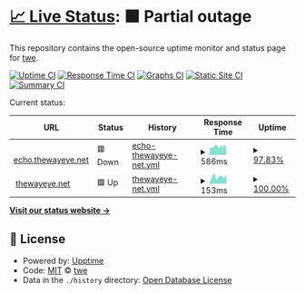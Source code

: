 # [📈 Live Status](https://madfunkydemon.github.io/gha/): <!--live status--> **🟧 Partial outage**

This repository contains the open-source uptime monitor and status page for [twe](https://thewayeye.net).

[![Uptime CI](https://github.com/madfunkydemon/gha/workflows/Uptime%20CI/badge.svg)](https://github.com/madfunkydemon/gha/actions?query=workflow%3A%22Uptime+CI%22)
[![Response Time CI](https://github.com/madfunkydemon/gha/workflows/Response%20Time%20CI/badge.svg)](https://github.com/madfunkydemon/gha/actions?query=workflow%3A%22Response+Time+CI%22)
[![Graphs CI](https://github.com/madfunkydemon/gha/workflows/Graphs%20CI/badge.svg)](https://github.com/madfunkydemon/gha/actions?query=workflow%3A%22Graphs+CI%22)
[![Static Site CI](https://github.com/madfunkydemon/gha/workflows/Static%20Site%20CI/badge.svg)](https://github.com/madfunkydemon/gha/actions?query=workflow%3A%22Static+Site+CI%22)
[![Summary CI](https://github.com/madfunkydemon/gha/workflows/Summary%20CI/badge.svg)](https://github.com/madfunkydemon/gha/actions?query=workflow%3A%22Summary+CI%22)

Current status:

<!--start: status pages-->
<!-- This summary is generated by Upptime (https://github.com/upptime/upptime) -->
<!-- Do not edit this manually, your changes will be overwritten -->
<!-- prettier-ignore -->
| URL | Status | History | Response Time | Uptime |
| --- | ------ | ------- | ------------- | ------ |
| <img alt="" src="https://icons.duckduckgo.com/ip3/echo.thewayeye.net.ico" height="13"> [echo.thewayeye.net](https://echo.thewayeye.net) | 🟥 Down | [echo-thewayeye-net.yml](https://github.com/madfunkydemon/gha/commits/HEAD/history/echo-thewayeye-net.yml) | <details><summary><img alt="Response time graph" src="./graphs/echo-thewayeye-net/response-time-week.png" height="20"> 586ms</summary><br><a href="https://madfunkydemon.github.io/gha/history/echo-thewayeye-net"><img alt="Response time 619" src="https://img.shields.io/endpoint?url=https%3A%2F%2Fraw.githubusercontent.com%2Fmadfunkydemon%2Fgha%2FHEAD%2Fapi%2Fecho-thewayeye-net%2Fresponse-time.json"></a><br><a href="https://madfunkydemon.github.io/gha/history/echo-thewayeye-net"><img alt="24-hour response time 622" src="https://img.shields.io/endpoint?url=https%3A%2F%2Fraw.githubusercontent.com%2Fmadfunkydemon%2Fgha%2FHEAD%2Fapi%2Fecho-thewayeye-net%2Fresponse-time-day.json"></a><br><a href="https://madfunkydemon.github.io/gha/history/echo-thewayeye-net"><img alt="7-day response time 586" src="https://img.shields.io/endpoint?url=https%3A%2F%2Fraw.githubusercontent.com%2Fmadfunkydemon%2Fgha%2FHEAD%2Fapi%2Fecho-thewayeye-net%2Fresponse-time-week.json"></a><br><a href="https://madfunkydemon.github.io/gha/history/echo-thewayeye-net"><img alt="30-day response time 594" src="https://img.shields.io/endpoint?url=https%3A%2F%2Fraw.githubusercontent.com%2Fmadfunkydemon%2Fgha%2FHEAD%2Fapi%2Fecho-thewayeye-net%2Fresponse-time-month.json"></a><br><a href="https://madfunkydemon.github.io/gha/history/echo-thewayeye-net"><img alt="1-year response time 619" src="https://img.shields.io/endpoint?url=https%3A%2F%2Fraw.githubusercontent.com%2Fmadfunkydemon%2Fgha%2FHEAD%2Fapi%2Fecho-thewayeye-net%2Fresponse-time-year.json"></a></details> | <details><summary><a href="https://madfunkydemon.github.io/gha/history/echo-thewayeye-net">97.83%</a></summary><a href="https://madfunkydemon.github.io/gha/history/echo-thewayeye-net"><img alt="All-time uptime 98.84%" src="https://img.shields.io/endpoint?url=https%3A%2F%2Fraw.githubusercontent.com%2Fmadfunkydemon%2Fgha%2FHEAD%2Fapi%2Fecho-thewayeye-net%2Fuptime.json"></a><br><a href="https://madfunkydemon.github.io/gha/history/echo-thewayeye-net"><img alt="24-hour uptime 100.00%" src="https://img.shields.io/endpoint?url=https%3A%2F%2Fraw.githubusercontent.com%2Fmadfunkydemon%2Fgha%2FHEAD%2Fapi%2Fecho-thewayeye-net%2Fuptime-day.json"></a><br><a href="https://madfunkydemon.github.io/gha/history/echo-thewayeye-net"><img alt="7-day uptime 97.83%" src="https://img.shields.io/endpoint?url=https%3A%2F%2Fraw.githubusercontent.com%2Fmadfunkydemon%2Fgha%2FHEAD%2Fapi%2Fecho-thewayeye-net%2Fuptime-week.json"></a><br><a href="https://madfunkydemon.github.io/gha/history/echo-thewayeye-net"><img alt="30-day uptime 98.11%" src="https://img.shields.io/endpoint?url=https%3A%2F%2Fraw.githubusercontent.com%2Fmadfunkydemon%2Fgha%2FHEAD%2Fapi%2Fecho-thewayeye-net%2Fuptime-month.json"></a><br><a href="https://madfunkydemon.github.io/gha/history/echo-thewayeye-net"><img alt="1-year uptime 98.84%" src="https://img.shields.io/endpoint?url=https%3A%2F%2Fraw.githubusercontent.com%2Fmadfunkydemon%2Fgha%2FHEAD%2Fapi%2Fecho-thewayeye-net%2Fuptime-year.json"></a></details>
| <img alt="" src="https://thewayeye.net/favicon.ico" height="13"> [thewayeye.net](https://thewayeye.net) | 🟩 Up | [thewayeye-net.yml](https://github.com/madfunkydemon/gha/commits/HEAD/history/thewayeye-net.yml) | <details><summary><img alt="Response time graph" src="./graphs/thewayeye-net/response-time-week.png" height="20"> 153ms</summary><br><a href="https://madfunkydemon.github.io/gha/history/thewayeye-net"><img alt="Response time 154" src="https://img.shields.io/endpoint?url=https%3A%2F%2Fraw.githubusercontent.com%2Fmadfunkydemon%2Fgha%2FHEAD%2Fapi%2Fthewayeye-net%2Fresponse-time.json"></a><br><a href="https://madfunkydemon.github.io/gha/history/thewayeye-net"><img alt="24-hour response time 154" src="https://img.shields.io/endpoint?url=https%3A%2F%2Fraw.githubusercontent.com%2Fmadfunkydemon%2Fgha%2FHEAD%2Fapi%2Fthewayeye-net%2Fresponse-time-day.json"></a><br><a href="https://madfunkydemon.github.io/gha/history/thewayeye-net"><img alt="7-day response time 153" src="https://img.shields.io/endpoint?url=https%3A%2F%2Fraw.githubusercontent.com%2Fmadfunkydemon%2Fgha%2FHEAD%2Fapi%2Fthewayeye-net%2Fresponse-time-week.json"></a><br><a href="https://madfunkydemon.github.io/gha/history/thewayeye-net"><img alt="30-day response time 154" src="https://img.shields.io/endpoint?url=https%3A%2F%2Fraw.githubusercontent.com%2Fmadfunkydemon%2Fgha%2FHEAD%2Fapi%2Fthewayeye-net%2Fresponse-time-month.json"></a><br><a href="https://madfunkydemon.github.io/gha/history/thewayeye-net"><img alt="1-year response time 154" src="https://img.shields.io/endpoint?url=https%3A%2F%2Fraw.githubusercontent.com%2Fmadfunkydemon%2Fgha%2FHEAD%2Fapi%2Fthewayeye-net%2Fresponse-time-year.json"></a></details> | <details><summary><a href="https://madfunkydemon.github.io/gha/history/thewayeye-net">100.00%</a></summary><a href="https://madfunkydemon.github.io/gha/history/thewayeye-net"><img alt="All-time uptime 100.00%" src="https://img.shields.io/endpoint?url=https%3A%2F%2Fraw.githubusercontent.com%2Fmadfunkydemon%2Fgha%2FHEAD%2Fapi%2Fthewayeye-net%2Fuptime.json"></a><br><a href="https://madfunkydemon.github.io/gha/history/thewayeye-net"><img alt="24-hour uptime 100.00%" src="https://img.shields.io/endpoint?url=https%3A%2F%2Fraw.githubusercontent.com%2Fmadfunkydemon%2Fgha%2FHEAD%2Fapi%2Fthewayeye-net%2Fuptime-day.json"></a><br><a href="https://madfunkydemon.github.io/gha/history/thewayeye-net"><img alt="7-day uptime 100.00%" src="https://img.shields.io/endpoint?url=https%3A%2F%2Fraw.githubusercontent.com%2Fmadfunkydemon%2Fgha%2FHEAD%2Fapi%2Fthewayeye-net%2Fuptime-week.json"></a><br><a href="https://madfunkydemon.github.io/gha/history/thewayeye-net"><img alt="30-day uptime 100.00%" src="https://img.shields.io/endpoint?url=https%3A%2F%2Fraw.githubusercontent.com%2Fmadfunkydemon%2Fgha%2FHEAD%2Fapi%2Fthewayeye-net%2Fuptime-month.json"></a><br><a href="https://madfunkydemon.github.io/gha/history/thewayeye-net"><img alt="1-year uptime 100.00%" src="https://img.shields.io/endpoint?url=https%3A%2F%2Fraw.githubusercontent.com%2Fmadfunkydemon%2Fgha%2FHEAD%2Fapi%2Fthewayeye-net%2Fuptime-year.json"></a></details>

<!--end: status pages-->

[**Visit our status website →**](https://madfunkydemon.github.io/gha/)

## 📄 License

- Powered by: [Upptime](https://github.com/upptime/upptime)
- Code: [MIT](./LICENSE) © [twe](https://thewayeye.net)
- Data in the `./history` directory: [Open Database License](https://opendatacommons.org/licenses/odbl/1-0/)
